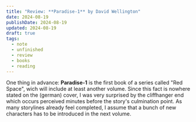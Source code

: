 ```yaml
---
title: "Review: **Paradise-1** by David Wellington"
date: 2024-08-19
publishDate: 2024-08-19
updated: 2024-08-19
draft: true
tags:
  - note
  - unfinished
  - review
  - books
  - reading
---
```

 
One thing in advance: **Paradise-1** is the first book of a series called "Red Space", wich will include at least another volume. Since this fact is nowhere stated on the (german) cover, I was very surprised by the cliffhanger end which occurs perceived minutes before the story's culmination point. 
As many storylines already feel completed, I assume that a bunch of new characters has to be introduced in the next volume.